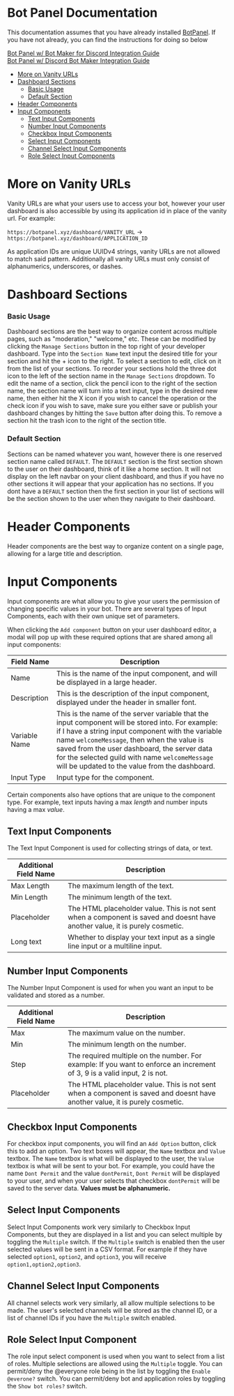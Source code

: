 # Bot Panel Documentation

This documentation assumes that you have already installed [BotPanel](https://dev.botpanel.xyz). If you have not already, you can find the instructions for doing so below

[Bot Panel w/ Bot Maker for Discord Integration Guide](https://github.com/botpanel/bmd)<br>
[Bot Panel w/ Discord Bot Maker Integration Guide](https://github.com/botpanel/dbm)

* [More on Vanity URLs](https://github.com/botpanel/documentation#more-on-vanity-urls)
* [Dashboard Sections](https://github.com/botpanel/documentation#dashboard-sections)
   * [Basic Usage](https://github.com/botpanel/documentation#basic-usage)
   * [Default Section](https://github.com/botpanel/documentation#default-section)
* [Header Components](https://github.com/botpanel/documentation#header-components)
* [Input Components](https://github.com/botpanel/documentation#input-components)
   * [Text Input Components](https://github.com/botpanel/documentation#text-input-components)
   * [Number Input Components](https://github.com/botpanel/documentation#number-input-components)
   * [Checkbox Input Components](https://github.com/botpanel/documentation#checkbox-input-components)
   * [Select Input Components](https://github.com/botpanel/documentation#select-input-components)
   * [Channel Select Input Components](https://github.com/botpanel/documentation#channel-select-input-components)
   * [Role Select Input Components](https://github.com/botpanel/documentation#role-select-input-components)

# More on Vanity URLs

Vanity URLs are what your users use to access your bot, however your user dashboard is also accessible by using its application id in place of the vanity url. For example:

`https://botpanel.xyz/dashboard/VANITY_URL` -> `https://botpanel.xyz/dashboard/APPLICATION_ID`

As application IDs are unique UUIDv4 strings, vanity URLs are not allowed to match said pattern. Additionally all vanity URLs must only consist of alphanumerics, underscores, or dashes.

# Dashboard Sections

### Basic Usage
Dashboard sections are the best way to organize content across multiple pages, such as "moderation," "welcome," etc. These can be modified by clicking the `Manage Sections` button in the top right of your developer dashboard. Type into the `Section Name` text input the desired title for your section and hit the + icon to the right. To select a section to edit, click on it from the list of your sections. To reorder your sections hold the three dot icon to the left of the section name in the `Manage Sections` dropdown. To edit the name of a section, click the pencil icon to the right of the section name, the section name will turn into a text input, type in the desired new name, then either hit the X icon if you wish to cancel the operation or the check icon if you wish to save, make sure you either save or publish your dashboard changes by hitting the `Save` button after doing this. To remove a section hit the trash icon to the right of the section title.

### Default Section
Sections can be named whatever you want, however there is one reserved section name called `DEFAULT`. The `DEFAULT` section is the first section shown to the user on their dashboard, think of it like a home section. It will not display on the left navbar on your client dashboard, and thus if you have no other sections it will appear that your application has no sections. If you dont have a `DEFAULT` section then the first section in your list of sections will be the section shown to the user when they navigate to their dashboard.

# Header Components

Header components are the best way to organize content on a single page, allowing for a large title and description.

# Input Components

Input components are what allow you to give your users the permission of changing specific values in your bot. There are several types of Input Components, each with their own unique set of parameters.

When clicking the `Add component` button on your user dashboard editor, a modal will pop up with these required options that are shared among all input components:

| Field Name    | Description                                                                                                                                                                                                                                                                                                                                             |
|---------------|---------------------------------------------------------------------------------------------------------------------------------------------------------------------------------------------------------------------------------------------------------------------------------------------------------------------------------------------------------|
| Name          | This is the name of the input component, and will be displayed in a large header.                                                                                                                                                                                                                                                                       |
| Description   | This is the description of the input component, displayed under the header in smaller font.                                                                                                                                                                                                                                                             |
| Variable Name | This is the name of the server variable that the input component will be stored into. For example: if I have a string input component with the variable name `welcomeMessage`, then when the value is saved from the user dashboard, the server data for the selected guild with name `welcomeMessage` will be updated to the value from the dashboard. |
| Input Type    | Input type for the component.                                                                                                                                                                                                                                                                                                                           |

Certain components also have options that are unique to the component type. For example, text inputs having a max *length* and number inputs having a max *value*.

## Text Input Components

The Text Input Component is used for collecting strings of data, or text.

| Additional Field Name | Description                                                                                                                  |
|-----------------------|------------------------------------------------------------------------------------------------------------------------------|
| Max Length            | The maximum length of the text.                                                                                              |
| Min Length            | The minimum length of the text.                                                                                              |
| Placeholder           | The HTML placeholder value. This is not sent when a component is saved and doesnt have another value, it is purely cosmetic. |
| Long text             | Whether to display your text input as a single line input or a multiline input.                                              |

## Number Input Components

The Number Input Component is used for when you want an input to be validated and stored as a number.

| Additional Field Name | Description                                                                                                                  |
|-----------------------|------------------------------------------------------------------------------------------------------------------------------|
| Max                   | The maximum value on the number.                                                                                             |
| Min                   | The minimum length on the number.                                                                                            |
| Step                  | The required multiple on the number. For example: If you want to enforce an increment of 3, 9 is a valid input, 2 is not.    |
| Placeholder           | The HTML placeholder value. This is not sent when a component is saved and doesnt have another value, it is purely cosmetic. |

## Checkbox Input Components

For checkbox input components, you will find an `Add Option` button, click this to add an option. Two text boxes will appear, the `Name` textbox and `Value` textbox. The `Name` textbox is what will be displayed to the user, the `Value` textbox is what will be sent to your bot. For example, you could have the name `Dont Permit` and the value `dontPermit`, `Dont Permit` will be displayed to your user, and when your user selects that checkbox `dontPermit` will be saved to the server data. **Values must be alphanumeric.**

## Select Input Components

Select Input Components work very similarly to Checkbox Input Components, but they are displayed in a list and you can select multiple by toggling the `Multiple` switch. If the `Multiple` switch is enabled then the user selected values will be sent in a CSV format. For example if they have selected `option1`, `option2`, and `option3`, you will receive `option1,option2,option3`.

## Channel Select Input Components

All channel selects work very similarly, all allow multiple selections to be made. The user's selected channels will be stored as the channel ID, or a list of channel IDs if you have the `Multiple` switch enabled.

## Role Select Input Component

The role input select component is used when you want to select from a list of roles. Multiple selections are allowed using the `Multiple` toggle. You can permit/deny the @everyone role being in the list by toggling the `Enable @everone?` switch. You can permit/deny bot and application roles by toggling the `Show bot roles?` switch.
